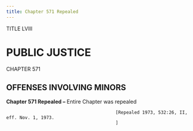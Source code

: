 ```yaml
---
title: Chapter 571 Repealed
---
```


TITLE LVIII
                                             
PUBLIC JUSTICE
==============

CHAPTER 571
                                             
OFFENSES INVOLVING MINORS
-------------------------

**Chapter 571 Repealed –** Entire Chapter was repealed


                                             [Repealed 1973, 532:26, II, eff. Nov. 1, 1973.
                                             ]
